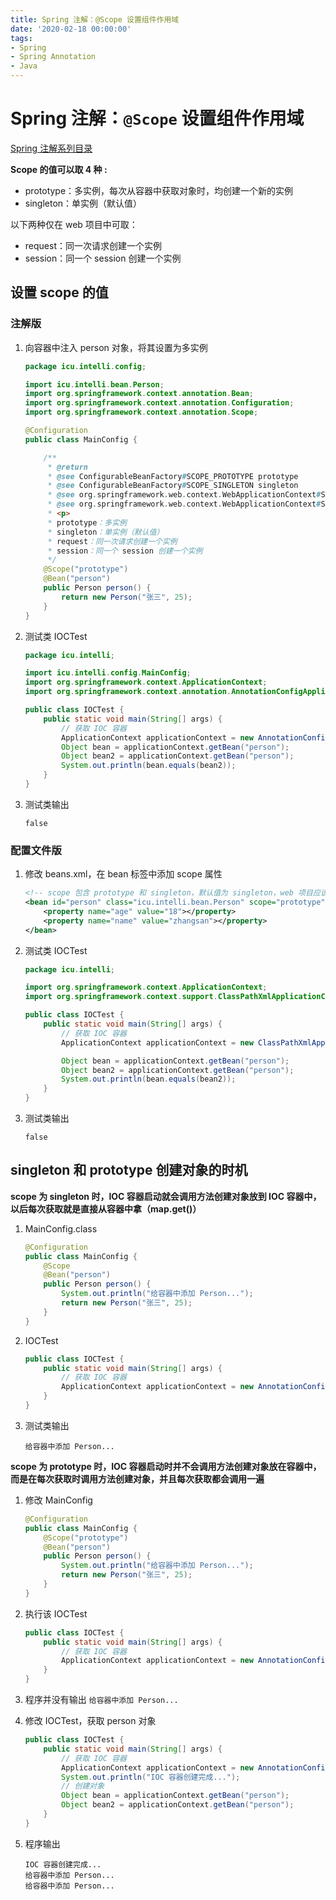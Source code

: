 ```yaml
---
title: Spring 注解：@Scope 设置组件作用域
date: '2020-02-18 00:00:00'
tags:
- Spring
- Spring Annotation
- Java
---
```


# Spring 注解：`@Scope` 设置组件作用域

[Spring 注解系列目录](spring-anno-table.md)

**Scope 的值可以取 4 种 :**

- prototype：多实例，每次从容器中获取对象时，均创建一个新的实例
- singleton：单实例（默认值）

以下两种仅在 web 项目中可取：

- request：同一次请求创建一个实例
- session：同一个 session 创建一个实例

## 设置 scope 的值

### 注解版

1. 向容器中注入 person 对象，将其设置为多实例

   ```java
   package icu.intelli.config;
   
   import icu.intelli.bean.Person;
   import org.springframework.context.annotation.Bean;
   import org.springframework.context.annotation.Configuration;
   import org.springframework.context.annotation.Scope;
   
   @Configuration
   public class MainConfig {
   
       /**
        * @return
        * @see ConfigurableBeanFactory#SCOPE_PROTOTYPE prototype
        * @see ConfigurableBeanFactory#SCOPE_SINGLETON singleton
        * @see org.springframework.web.context.WebApplicationContext#SCOPE_REQUEST request
        * @see org.springframework.web.context.WebApplicationContext#SCOPE_SESSION session
        * <p>
        * prototype：多实例
        * singleton：单实例（默认值）
        * request：同一次请求创建一个实例
        * session：同一个 session 创建一个实例
        */
       @Scope("prototype")
       @Bean("person")
       public Person person() {
           return new Person("张三", 25);
       }
   }
   ```

2. 测试类 IOCTest

   ```java
   package icu.intelli;
   
   import icu.intelli.config.MainConfig;
   import org.springframework.context.ApplicationContext;
   import org.springframework.context.annotation.AnnotationConfigApplicationContext;
   
   public class IOCTest {
       public static void main(String[] args) {
           // 获取 IOC 容器
           ApplicationContext applicationContext = new AnnotationConfigApplicationContext(MainConfig.class);
           Object bean = applicationContext.getBean("person");
           Object bean2 = applicationContext.getBean("person");
           System.out.println(bean.equals(bean2));
       }
   }
   ```

3. 测试类输出

   ```
   false
   ```

### 配置文件版

1. 修改 beans.xml，在 bean 标签中添加 scope 属性

   ```xml
   <!-- scope 包含 prototype 和 singleton，默认值为 singleton，web 项目应该包含另外两个，未测试-->
   <bean id="person" class="icu.intelli.bean.Person" scope="prototype">
       <property name="age" value="18"></property>
       <property name="name" value="zhangsan"></property>
   </bean>
   ```

2. 测试类 IOCTest

   ```java
   package icu.intelli;
   
   import org.springframework.context.ApplicationContext;
   import org.springframework.context.support.ClassPathXmlApplicationContext;
   
   public class IOCTest {
       public static void main(String[] args) {
           // 获取 IOC 容器
           ApplicationContext applicationContext = new ClassPathXmlApplicationContext("classpath:beans.xml");
   
           Object bean = applicationContext.getBean("person");
           Object bean2 = applicationContext.getBean("person");
           System.out.println(bean.equals(bean2));
       }
   }
   ```

3. 测试类输出

   ```
   false
   ```

## singleton 和 prototype 创建对象的时机

**scope 为 singleton 时，IOC 容器启动就会调用方法创建对象放到 IOC 容器中，以后每次获取就是直接从容器中拿（map.get()）**

1. MainConfig.class

   ```java
   @Configuration
   public class MainConfig {
       @Scope
       @Bean("person")
       public Person person() {
           System.out.println("给容器中添加 Person...");
           return new Person("张三", 25);
       }
   }
   ```

2. IOCTest

   ```java
   public class IOCTest {
       public static void main(String[] args) {
           // 获取 IOC 容器
           ApplicationContext applicationContext = new AnnotationConfigApplicationContext(MainConfig.class);
       }
   }
   ```

3. 测试类输出

   ```
   给容器中添加 Person...
   ```

**scope 为 prototype 时，IOC 容器启动时并不会调用方法创建对象放在容器中，而是在每次获取时调用方法创建对象，并且每次获取都会调用一遍**

1. 修改 MainConfig

   ```java
   @Configuration
   public class MainConfig {
       @Scope("prototype")
       @Bean("person")
       public Person person() {
           System.out.println("给容器中添加 Person...");
           return new Person("张三", 25);
       }
   }
   ```

2. 执行该 IOCTest

   ```java
   public class IOCTest {
       public static void main(String[] args) {
           // 获取 IOC 容器
           ApplicationContext applicationContext = new AnnotationConfigApplicationContext(MainConfig.class);
       }
   }
   ```

3. 程序并没有输出 `给容器中添加 Person...`

4. 修改 IOCTest，获取 person 对象

   ```java
   public class IOCTest {
       public static void main(String[] args) {
           // 获取 IOC 容器
           ApplicationContext applicationContext = new AnnotationConfigApplicationContext(MainConfig.class);
           System.out.println("IOC 容器创建完成...");
           // 创建对象
           Object bean = applicationContext.getBean("person");
           Object bean2 = applicationContext.getBean("person");
       }
   }
   ```

5. 程序输出

   ```
   IOC 容器创建完成...
   给容器中添加 Person...
   给容器中添加 Person...
   ```

